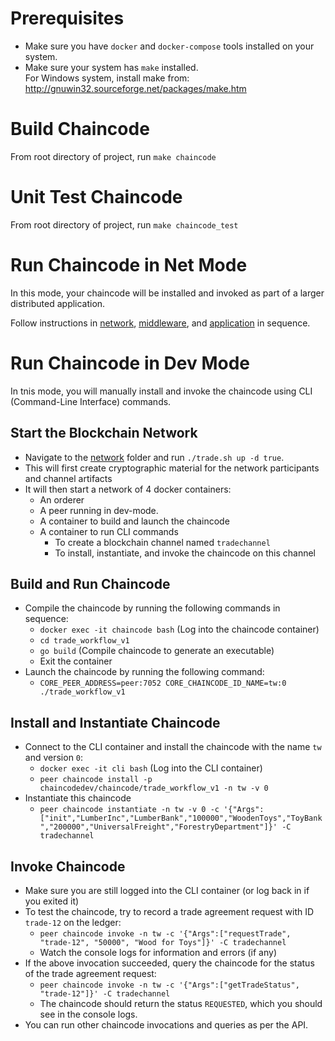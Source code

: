 # Prerequisites
- Make sure you have `docker` and `docker-compose` tools installed on your system.
- Make sure your system has `make` installed.   
  For Windows system, install make from: http://gnuwin32.sourceforge.net/packages/make.htm


# Build Chaincode
From root directory of project, run `make chaincode`


# Unit Test Chaincode
From root directory of project, run `make chaincode_test`


# Run Chaincode in Net Mode
In this mode, your chaincode will be installed and invoked as part of a larger distributed application.   

Follow instructions in [network](../network/), [middleware](../middleware/), and [application](../application) in sequence.


# Run Chaincode in Dev Mode
In tnis mode, you will manually install and invoke the chaincode using CLI (Command-Line Interface) commands.   

## Start the Blockchain Network
- Navigate to the [network](../network/) folder and run `./trade.sh up -d true`.
- This will first create cryptographic material for the network participants and channel artifacts
- It will then start a network of 4 docker containers:
  * An orderer
  * A peer running in dev-mode.
  * A container to build and launch the chaincode
  * A container to run CLI commands
    - To create a blockchain channel named `tradechannel`
    - To install, instantiate, and invoke the chaincode on this channel

## Build and Run Chaincode
- Compile the chaincode by running the following commands in sequence:
  * `docker exec -it chaincode bash` (Log into the chaincode container)
  * `cd trade_workflow_v1`
  * `go build` (Compile chaincode to generate an executable)
  * Exit the container
- Launch the chaincode by running the following command:
  * `CORE_PEER_ADDRESS=peer:7052 CORE_CHAINCODE_ID_NAME=tw:0 ./trade_workflow_v1`

## Install and Instantiate Chaincode
- Connect to the CLI container and install the chaincode with the name `tw` and version `0`:
  * `docker exec -it cli bash` (Log into the CLI container)
  * `peer chaincode install -p chaincodedev/chaincode/trade_workflow_v1 -n tw -v 0`
- Instantiate this chaincode
  * `peer chaincode instantiate -n tw -v 0 -c '{"Args":["init","LumberInc","LumberBank","100000","WoodenToys","ToyBank","200000","UniversalFreight","ForestryDepartment"]}' -C tradechannel`

## Invoke Chaincode
- Make sure you are still logged into the CLI container (or log back in if you exited it)
- To test the chaincode, try to record a trade agreement request with ID `trade-12` on the ledger:
  * `peer chaincode invoke -n tw -c '{"Args":["requestTrade", "trade-12", "50000", "Wood for Toys"]}' -C tradechannel`
  * Watch the console logs for information and errors (if any)
- If the above invocation succeeded, query the chaincode for the status of the trade agreement request:
  * `peer chaincode invoke -n tw -c '{"Args":["getTradeStatus", "trade-12"]}' -C tradechannel`
  * The chaincode should return the status `REQUESTED`, which you should see in the console logs.
- You can run other chaincode invocations and queries as per the API.
